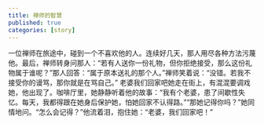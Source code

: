 ```yaml
---
title: 禅师的智慧
published: true
categories: [story]
---
```


一位禅师在旅途中，碰到一个不喜欢他的人。连续好几天，那人用尽各种方法污蔑他。最后，禅师转身问那人：“若有人送你一份礼物，但你拒绝接受，那么这份礼物属于谁呢？”那人回答：“属于原本送礼的那个人。”禅师笑着说：“没错。若我不接受你的谩骂，那你就是在骂自己。”
老婆我们回家吧她走在街上，有混混要调戏她，他出现了。咖啡厅里，她静静听着他的故事：“我有个老婆，患了间歇性失忆。每天，我都得跟在她身后保护她，怕她回家不认得路。”“那她记得你吗？”她同情地问。“怎么会记得？”他流着泪，抱住她：“老婆，我们回家吧！”

